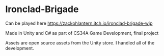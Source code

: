 # Ironclad-Brigade

Can be played here https://zackohlantern.itch.io/ironclad-brigade-wip

Made in Unity and C# as part of CS34A Game Development, final project

Assets are open source assets from the Unity store. I handled all of the development.
